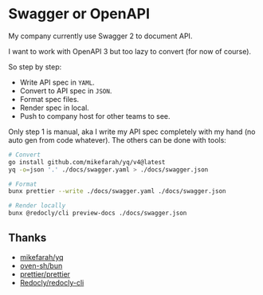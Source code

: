 # Swagger or OpenAPI

My company currently use Swagger 2 to document API.

I want to work with OpenAPI 3 but too lazy to convert (for now of course).

So step by step:

- Write API spec in `YAML`.
- Convert to API spec in `JSON`.
- Format spec files.
- Render spec in local.
- Push to company host for other teams to see.

Only step 1 is manual, aka I write my API spec completely with my hand (no auto gen from code whatever).
The others can be done with tools:

```sh
# Convert
go install github.com/mikefarah/yq/v4@latest
yq -o=json '.' ./docs/swagger.yaml > ./docs/swagger.json

# Format
bunx prettier --write ./docs/swagger.yaml ./docs/swagger.json

# Render locally
bunx @redocly/cli preview-docs ./docs/swagger.json
```

## Thanks

- [mikefarah/yq](https://github.com/mikefarah/yq)
- [oven-sh/bun](https://github.com/oven-sh/bun)
- [prettier/prettier](https://github.com/prettier/prettier)
- [Redocly/redocly-cli](https://github.com/Redocly/redocly-cli)
